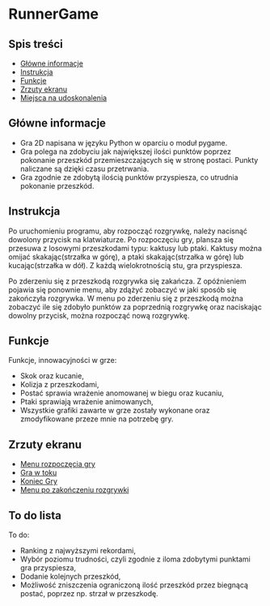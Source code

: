 # RunnerGame

## Spis treści
* [Główne informacje](#główne-informacje)
* [Instrukcja](#instrukcja)
* [Funkcje](#funkcje)
* [Zrzuty ekranu](#zrzuty-ekranu)
* [Miejsca na udoskonalenia](#miesjca-na-udoskonalenia)


## Główne informacje
- Gra 2D napisana w języku Python w oparciu o moduł pygame.
- Gra polega na zdobyciu jak największej ilości punktów poprzez pokonanie przeszkód przemieszczających się w stronę postaci. Punkty naliczane są dzięki czasu przetrwania.
- Gra zgodnie ze zdobytą ilością punktów przyspiesza, co utrudnia pokonanie przeszkód.


## Instrukcja
Po uruchomieniu programu, aby rozpocząć rozgrywkę, należy nacisnąć dowolony przycisk na klatwiaturze.
Po rozpoczęciu gry, plansza się przesuwa z losowymi przeszkodami typu: kaktusy lub ptaki. Kaktusy można omijać skakając(strzałka w górę), a ptaki skakając(strzałka w górę) lub kucając(strzałka w dół).
Z każdą wielokrotnością stu, gra przyspiesza. 

Po zderzeniu się z przeszkodą rozgrywka się zakańcza. Z opóźnieniem pojawia się ponownie menu, aby zdążyć zobaczyć w jaki sposób się zakończyła rozgrywka.
W menu po zderzeniu się z przeszkodą można zobaczyć ile się zdobyło punktów za poprzednią rozgrywkę oraz naciskając dowolny przycisk, można rozpocząć nową rozgrywkę.


## Funkcje
Funkcje, innowacyjności w grze:
- Skok oraz kucanie,
- Kolizja z przeszkodami,
- Postać sprawia wrażenie anomowanej w biegu oraz kucaniu,
- Ptaki sprawiają wrażenie animowanych,
- Wszystkie grafiki zawarte w grze zostały wykonane oraz zmodyfikowane przeze mnie na potrzebę gry.


## Zrzuty ekranu
- [Menu rozpoczęcia gry](./images/Screenshots/StartMenu.jpg)
- [Gra w toku](./images/Screenshots/Game.jpg)
- [Koniec Gry](./images/Screenshots/GameOver.jpg)
- [Menu po zakończeniu rozgrywki](./images/Screenshots/DeathMenu.jpg)


## To do lista
To do:
- Ranking z najwyższymi rekordami,
- Wybór poziomu trudności, czyli zgodnie z iloma zdobytymi punktami gra przyspiesza,
- Dodanie kolejnych przeszkód,
- Możliwość zniszczenia ograniczoną ilość przeszkód przez biegnącą postać, poprzez np. strzał w przeszkodę.
